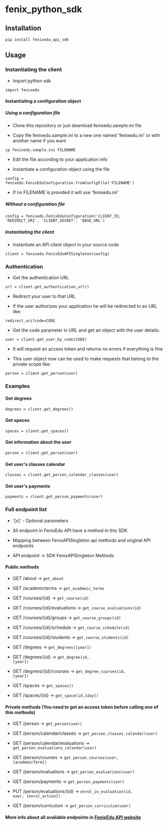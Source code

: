 fenix_python_sdk
================

## Installation
<code>pip install fenixedu_api_sdk</code>

## Usage

### Instantiating the client

* Import python sdk

<code>import fenixedu</code>

#### Instantiating a configuration object

##### Using a configuration file

* Clone this repository or just download fenixedu.sample.ini file</b>

* Copy file fenixedu.sample.ini to a new one named 'fenixedu.ini' or with another name if you want

<code>cp fenixedu.sample.ini FILENAME</code>

* Edit the file according to your application info

* Instantiate a configuration object using the file

<code>config = fenixedu.FenixEduConfiguration.fromConfigFile('FILENAME')</code>

* If no FILENAME is provided it will use 'fenixedu.ini'

##### Without a configuration file

<code>config = fenixedu.FenixEduConfiguration('CLIENT_ID, 'REDIRECT_URI', 'CLIENT_SECRET', 'BASE_URL')</code>

##### Instantiating the client
* Instantiate an API client object in your source code

<code>client = fenixedu.FenixEduAPISingleton(config)</code>

### Authentication

* Get the authentication URL

<code>url = client.get_authentication_url()</code>

* Redirect your user to that URL

* If the user authorizes your application he will be redirected to an URL like:

<code>redirect_uri?code=CODE</code>

* Get the code parameter in URL and get an object with the user details:

<code>user = client.get_user_by_code(CODE)</code>

* It will request an access token and returns no errors if everything is fine

* This user object now can be used to make requests that belong to the private scope like:

<code>person = client.get_person(user)</code>

### Examples

#### Get degrees
<code>degrees = client.get_degrees()</code>

#### Get spaces
<code>spaces = client.get_spaces()</code>

#### Get information about the user
<code>person = client.get_person(user)</code>

#### Get user's classes calendar
<code>classes = client.get_person_calendar_classes(user)</code>

#### Get user's payments
<code>payments = client.get_person_payments(user)</code>

### Full endpoint list

* '[x]' - Optional parameters

* All endpoint in FenixEdu API have a method in this SDK

* Mapping between FenixAPISingleton api methods and original API endpoints

* API endpoint -> SDK FenixAPISingleton Methods

#### Public methods

* GET /about -> <code>get_about</code>

* GET /academicterms -> <code>get_academic_terms</code>

* GET /courses/{id} -> <code>get_course(id)</code>

* GET /courses/{id}/evaluations -> <code>get_course_evaluations(id)</code>

* GET /courses/{id}/groups -> <code>get_course_groups(id)</code>

* GET /courses/{id}/schedule ->  <code>get_course_schedule(id)</code>

* GET /courses/{id}/students ->  <code>get_course_students(id)</code>

* GET /degrees -> <code>get_degrees([year])</code>

* GET /degrees/{id} ->  <code>get_degree(id, [year])</code>

* GET /degrees/{id}/courses -> <code>get_degree_courses(id, [year])</code>

* GET /spaces -> <code>get_spaces()</code>

* GET /spaces/{id} -> <code>get_space(id,[day])</code>

#### Private methods (You need to get an access token before calling one of this methods)</b>

* GET /person -> <code>get_person(user)</code>

* GET /person/calendar/classes -> <code>get_person_classes_calendar(user)</code>

* GET /person/calendar/evaluations -> <code>get_person_evaluations_calendar(user)</code>

* GET /person/courses -> <code>get_person_courses(user, [academicTerm])</code>

* GET /person/evaluations -> <code>get_person_evaluations(user)</code>

* GET /person/payments -> <code>get_person_payments(user)</code>

* PUT /person/evaluations/{id} -> <code>enrol_in_evaluation(id, user, [enrol_action])</code>

* GET /person/curriculum -> <code>get_person_curriculum(user)</code>

#### More info about all available endpoints in <a href="http://fenixedu.org/dev/api/">FenixEdu API website</a>
